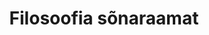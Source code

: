 ---
title: Filosoofia sõnaraamat
title_en: 'Philosophy Dictionary'
notes: 'Sõnaraamatu autorid Bruno Mölder ja Märt Väljataga. Sõnaraamat on koostatud Haridus- ja Teadusministeeriumi riiklikku programmi “Eestikeelse terminoloogia programm 2013–2017" toetuse raames. Programmi rakendusüksus on Eesti Rakenduslingvistika Ühing. Täiendused, parandused ja kommentaarid palun saata Mats Volbergile (mats.volberg [ät] ut.ee)'
notes_en: ''
category:
  - Haridus, kultuur ja sport
category_en:
  - Education, Culture and Sport
resources:
  - name: filosoofia
    url: 'https://term.eki.ee/termbase/view/6312621'
    format: HTML
    interactive: 'False'
license: OTHER
update_freq: 'http://purl.org/linked-data/sdmx/2009/code#freq-A'
organization: Haridus- ja Teadusministeerium
maintainer_name: Mats Volberg
maintainer_email: mats.volberg@ut.ee
maintainer_phone: ''
date_issued: '2020-03-28T15:39:20.696Z'
date_modified: '2020-03-28T15:39:20.696Z'
---